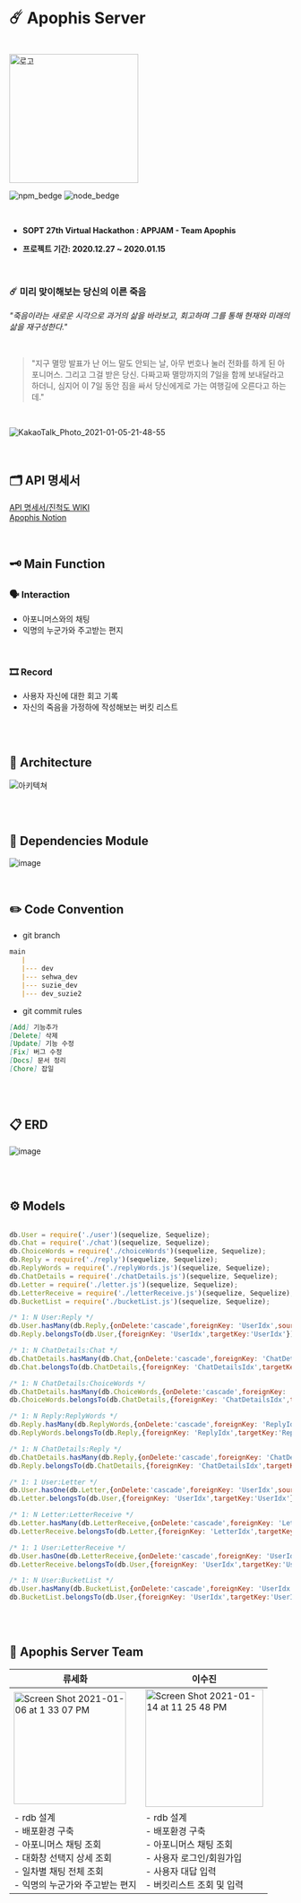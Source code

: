# ☄️ Apophis Server

<br />

 <img width="230" alt="로고" src="https://user-images.githubusercontent.com/61377122/104701505-8c72bb80-5758-11eb-9de6-8c53bc4b3c4d.png">

 ![npm_bedge](https://img.shields.io/badge/npm-6.14.6-blueviolet)
![node_bedge](https://img.shields.io/badge/node-12.18.3-ff69b4)
<br />

<br />

* <b> SOPT 27th Virtual Hackathon :  APPJAM - Team **Apophis** </b>
    
* <b> 프로젝트 기간: 2020.12.27 ~ 2020.01.15 </b>

<br />

### ☄️ 미리 맞이해보는 당신의 이른 죽음

*"죽음이라는 새로운 시각으로 과거의 삶을 바라보고, 회고하며 그를 통해 현재와 미래의 삶을 재구성한다."*

<br />

> "지구 멸망 발표가 난 어느 말도 안되는 날, 아무 번호나 눌러 전화를 하게 된 아포니머스. 그리고 그걸 받은 당신. 다짜고짜 멸망까지의 7일을 함께 보내달라고 하더니, 심지어 이 7일 동안 짐을 싸서 당신에게로 가는 여행길에 오른다고 하는데."

<br />

![KakaoTalk_Photo_2021-01-05-21-48-55](https://user-images.githubusercontent.com/61377122/103648239-e2e53a80-4f9f-11eb-998a-4f5f9034564c.jpeg)



<br />



## 🗂 API 명세서

[API 명세서/진척도 WIKI](https://github.com/Apophis-AppJam/ApophisServer/wiki)
<br />
[Apophis Notion](https://www.notion.so/_Apophis-61bd57af215649dabdc371d26610ade2)

<br />


## 🗝 Main Function

### 🗣 Interaction

- 아포니머스와의 채팅
- 익명의 누군가와 주고받는 편지

<br />

### 🎞 Record

- 사용자 자신에 대한 회고 기록
- 자신의 죽음을 가정하에 작성해보는 버킷 리스트

<br />
<br />


## 🔗 Architecture

![아키텍쳐](https://user-images.githubusercontent.com/61377122/104699071-8af3c400-5755-11eb-94c6-cbb70f5f3ee6.png)

<br />
<br />

## 📖 Dependencies  Module

![image](https://user-images.githubusercontent.com/61377122/104703533-c93fb200-575a-11eb-9f21-51d982a1d5ba.png)

<br />

## ✏️ Code Convention 

- git branch

```markdown
main
   |
   |--- dev
   |--- sehwa_dev
   |--- suzie_dev
   |--- dev_suzie2
```

- git commit rules

```markdown
[Add] 기능추가
[Delete] 삭제
[Update] 기능 수정
[Fix] 버그 수정
[Docs] 문서 정리
[Chore] 잡일
```


<br />
<br />

## 📋 ERD
![image](https://user-images.githubusercontent.com/61377122/104705210-f68d5f80-575c-11eb-898c-6b682450600d.png)

<br />
<br />


## ⚙️ Models
```javascript

db.User = require('./user')(sequelize, Sequelize);
db.Chat = require('./chat')(sequelize, Sequelize);
db.ChoiceWords = require('./choiceWords')(sequelize, Sequelize);
db.Reply = require('./reply')(sequelize, Sequelize);
db.ReplyWords = require('./replyWords.js')(sequelize, Sequelize);
db.ChatDetails = require('./chatDetails.js')(sequelize, Sequelize);
db.Letter = require('./letter.js')(sequelize, Sequelize);
db.LetterReceive = require('./letterReceive.js')(sequelize, Sequelize);
db.BucketList = require('./bucketList.js')(sequelize, Sequelize);

/* 1: N User:Reply */
db.User.hasMany(db.Reply,{onDelete:'cascade',foreignKey: 'UserIdx',sourceKey:'UserIdx'}) 
db.Reply.belongsTo(db.User,{foreignKey: 'UserIdx',targetKey:'UserIdx'});

/* 1: N ChatDetails:Chat */
db.ChatDetails.hasMany(db.Chat,{onDelete:'cascade',foreignKey: 'ChatDetailsIdx',sourceKey:'ChatDetailsIdx'})
db.Chat.belongsTo(db.ChatDetails,{foreignKey: 'ChatDetailsIdx',targetKey:'ChatDetailsIdx'})

/* 1: N ChatDetails:ChoiceWords */
db.ChatDetails.hasMany(db.ChoiceWords,{onDelete:'cascade',foreignKey: 'ChatDetailsIdx',sourceKey:'ChatDetailsIdx'})
db.ChoiceWords.belongsTo(db.ChatDetails,{foreignKey: 'ChatDetailsIdx',targetKey:'ChatDetailsIdx'})

/* 1: N Reply:ReplyWords */
db.Reply.hasMany(db.ReplyWords,{onDelete:'cascade',foreignKey: 'ReplyIdx',sourceKey:'ReplyIdx'})
db.ReplyWords.belongsTo(db.Reply,{foreignKey: 'ReplyIdx',targetKey:'ReplyIdx'})

/* 1: N ChatDetails:Reply */
db.ChatDetails.hasMany(db.Reply,{onDelete:'cascade',foreignKey: 'ChatDetailsIdx',sourceKey:'ChatDetailsIdx'})
db.Reply.belongsTo(db.ChatDetails,{foreignKey: 'ChatDetailsIdx',targetKey:'ChatDetailsIdx'})

/* 1: 1 User:Letter */
db.User.hasOne(db.Letter,{onDelete:'cascade',foreignKey: 'UserIdx',sourceKey:'UserIdx'})
db.Letter.belongsTo(db.User,{foreignKey: 'UserIdx',targetKey:'UserIdx'})

/* 1: N Letter:LetterReceive */
db.Letter.hasMany(db.LetterReceive,{onDelete:'cascade',foreignKey: 'LetterIdx',sourceKey:'LetterIdx'})
db.LetterReceive.belongsTo(db.Letter,{foreignKey: 'LetterIdx',targetKey:'LetterIdx'})

/* 1: 1 User:LetterReceive */
db.User.hasOne(db.LetterReceive,{onDelete:'cascade',foreignKey: 'UserIdx',sourceKey:'UserIdx'})
db.LetterReceive.belongsTo(db.User,{foreignKey: 'UserIdx',targetKey:'UserIdx'})

/* 1: N User:BucketList */
db.User.hasMany(db.BucketList,{onDelete:'cascade',foreignKey: 'UserIdx',sourceKey:'UserIdx'})
db.BucketList.belongsTo(db.User,{foreignKey: 'UserIdx',targetKey:'UserIdx'})


```
<br />





<br />

## 👥  Apophis Server Team

| 류세화                                                       | 이수진                                                       |
| ------------------------------------------------------------ | ------------------------------------------------------------ |
| <img width="200" alt="Screen Shot 2021-01-06 at 1 33 07 PM" src="https://user-images.githubusercontent.com/46921003/103729422-bffc6a00-5023-11eb-84d2-9733d9791b66.png"> | <img width="210" alt="Screen Shot 2021-01-14 at 11 25 48 PM" src="https://user-images.githubusercontent.com/46921003/104603526-db204700-56bf-11eb-9969-bc06e5db9aa4.png"> |
| - rdb 설계<br /> - 배포환경 구축<br />- 아포니머스 채팅 조회 <br /> - 대화창 선택지 상세 조회<br /> - 일차별 채팅 전체 조회<br />- 익명의 누군가와 주고받는 편지 | - rdb 설계<br /> - 배포환경 구축<br />- 아포니머스 채팅 조회 <br />- 사용자 로그인/회원가입 <br /> - 사용자 대답 입력<br />- 버킷리스트 조회 및 입력 |

